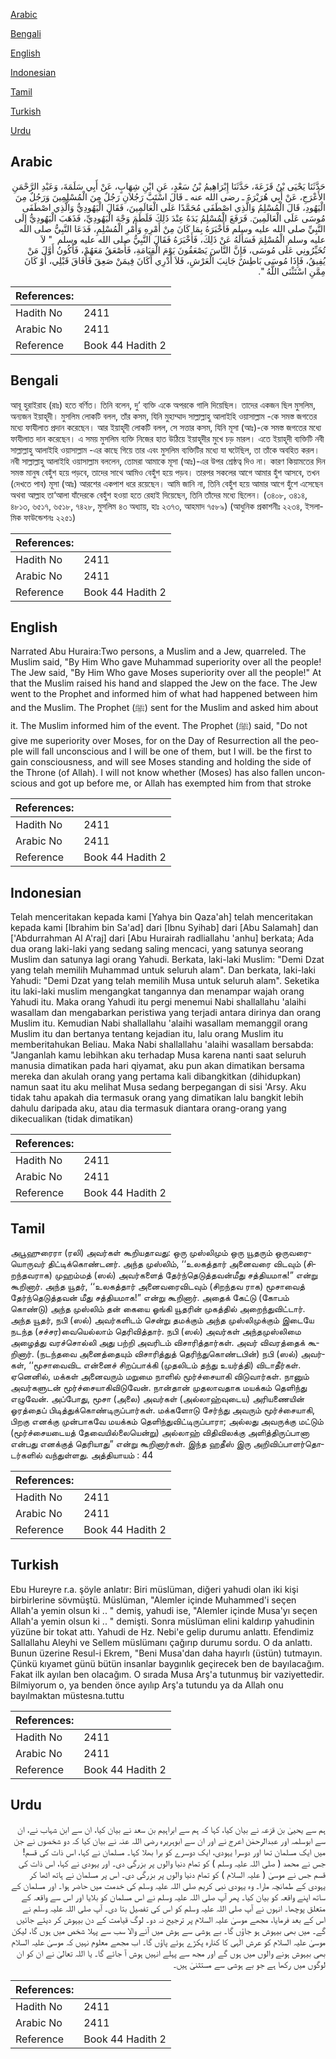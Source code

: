 [Arabic](#arabic)

[Bengali](#bengali)

[English](#english)

[Indonesian](#indonesian)

[Tamil](#tamil)

[Turkish](#turkish)

[Urdu](#urdu)

## Arabic


<div dir="rtl" lang="ar" style={{fontSize:'larger',backgroundColor:'#f8f9fa',padding:20}}>
حَدَّثَنَا يَحْيَى بْنُ قَزَعَةَ، حَدَّثَنَا إِبْرَاهِيمُ بْنُ سَعْدٍ، عَنِ ابْنِ شِهَابٍ، عَنْ أَبِي سَلَمَةَ، وَعَبْدِ الرَّحْمَنِ الأَعْرَجِ، عَنْ أَبِي هُرَيْرَةَ ـ رضى الله عنه ـ قَالَ اسْتَبَّ رَجُلاَنِ رَجُلٌ مِنَ الْمُسْلِمِينَ وَرَجُلٌ مِنَ الْيَهُودِ، قَالَ الْمُسْلِمُ وَالَّذِي اصْطَفَى مُحَمَّدًا عَلَى الْعَالَمِينَ، فَقَالَ الْيَهُودِيُّ وَالَّذِي اصْطَفَى مُوسَى عَلَى الْعَالَمِينَ‏.‏ فَرَفَعَ الْمُسْلِمُ يَدَهُ عِنْدَ ذَلِكَ فَلَطَمَ وَجْهَ الْيَهُودِيِّ، فَذَهَبَ الْيَهُودِيُّ إِلَى النَّبِيِّ صلى الله عليه وسلم فَأَخْبَرَهُ بِمَا كَانَ مِنْ أَمْرِهِ وَأَمْرِ الْمُسْلِمِ، فَدَعَا النَّبِيُّ صلى الله عليه وسلم الْمُسْلِمَ فَسَأَلَهُ عَنْ ذَلِكَ، فَأَخْبَرَهُ فَقَالَ النَّبِيُّ صلى الله عليه وسلم ‏ "‏ لاَ تُخَيِّرُونِي عَلَى مُوسَى، فَإِنَّ النَّاسَ يَصْعَقُونَ يَوْمَ الْقِيَامَةِ، فَأَصْعَقُ مَعَهُمْ، فَأَكُونُ أَوَّلَ مَنْ يُفِيقُ، فَإِذَا مُوسَى بَاطِشٌ جَانِبَ الْعَرْشِ، فَلاَ أَدْرِي أَكَانَ فِيمَنْ صَعِقَ فَأَفَاقَ قَبْلِي، أَوْ كَانَ مِمَّنِ اسْتَثْنَى اللَّهُ ‏"‏‏.‏
</div>
<div style={{backgroundColor:'#f8f9fa',padding:20, marginBottom: 10}}><table> <thead> <tr> <th>References:</th> <th></th> </tr> </thead> <tbody><tr><td>Hadith No</td><td>2411</td></tr><tr><td>Arabic No</td><td>2411</td></tr><tr><td>Reference</td><td>Book 44 Hadith 2</td></tr></tbody></table></div>

## Bengali


<div dir="ltr" lang="bn" style={{fontSize:'larger',backgroundColor:'#f8f9fa',padding:20}}>
আবূ হুরাইরাহ (রাঃ) হতে বর্ণিত। তিনি বলেন, দু’ ব্যক্তি একে অপরকে গালি দিয়েছিল। তাদের একজন ছিল মুসলিম, অন্যজন ইয়াহূদী। মুসলিম লোকটি বলল, তাঁর কসম, যিনি মুহাম্মাদ সাল্লাল্লাহু আলাইহি ওয়াসাল্লাম -কে সমস্ত জগতের মধ্যে ফাযীলাত প্রদান করেছেন। আর ইয়াহূদী লোকটি বলল, সে সত্তার কসম, যিনি মূসা (আঃ)-কে সমস্ত জগতের মধ্যে ফাযীলাত দান করেছেন। এ সময় মুসলিম ব্যক্তি নিজের হাত উঠিয়ে ইয়াহূদীর মুখে চড় মারল। এতে ইয়াহূদী ব্যক্তিটি নবী সাল্লাল্লাহু আলাইহি ওয়াসাল্লাম -এর কাছে গিয়ে তার এবং মুসলিম ব্যক্তিটির মধ্যে যা ঘটেছিল, তা তাঁকে অবহিত করল। নবী সাল্লাল্লাহু আলাইহি ওয়াসাল্লাম বললেন, তোমরা আমাকে মূসা (আঃ)-এর উপর শ্রেষ্ঠত্ব দিও না। কারণ কিয়ামতের দিন সমস্ত মানুষ বেহুঁশ হয়ে পড়বে, তাদের সাথে আমিও বেহুঁশ হয়ে পড়ব। তারপর সকলের আগে আমার হুঁশ আসবে, তখন (দেখতে পাব) মূসা (আঃ) আরশের একপাশ ধরে রয়েছেন। আমি জানি না, তিনি বেহুঁশ হয়ে আমার আগে হুঁশে এসেছেন অথবা আল্লাহ তা‘আলা যাঁদেরকে বেহুঁশ হওয়া হতে রেহাই দিয়েছেন, তিনি তাঁদের মধ্যে ছিলেন। (৩৪০৮, ৩৪১৪, ৪৮১৩, ৬৫১৭, ৬৫১৮, ৭৪২৮, মুসলিম ৪৩ অধ্যায়, হাঃ ২৩৭৩, আহমাদ ৭৫৮৯) (আধুনিক প্রকাশনীঃ ২২৩৪, ইসলামিক ফাউন্ডেশনঃ ২২৫১)
</div>
<div style={{backgroundColor:'#f8f9fa',padding:20, marginBottom: 10}}><table> <thead> <tr> <th>References:</th> <th></th> </tr> </thead> <tbody><tr><td>Hadith No</td><td>2411</td></tr><tr><td>Arabic No</td><td>2411</td></tr><tr><td>Reference</td><td>Book 44 Hadith 2</td></tr></tbody></table></div>

## English


<div dir="ltr" lang="en" style={{fontSize:'larger',backgroundColor:'#f8f9fa',padding:20}}>
Narrated Abu Huraira:Two persons, a Muslim and a Jew, quarreled. The Muslim said, "By Him Who gave Muhammad superiority over all the people! The Jew said, "By Him Who gave Moses superiority over all the people!" At that the Muslim raised his hand and slapped the Jew on the face. The Jew went to the Prophet and informed him of what had happened between him and the Muslim. The Prophet (ﷺ) sent for the Muslim and asked him about it. The Muslim informed him of the event. The Prophet (ﷺ) said, "Do not give me superiority over Moses, for on the Day of Resurrection all the people will fall unconscious and I will be one of them, but I will. be the first to gain consciousness, and will see Moses standing and holding the side of the Throne (of Allah). I will not know whether (Moses) has also fallen unconscious and got up before me, or Allah has exempted him from that stroke
</div>
<div style={{backgroundColor:'#f8f9fa',padding:20, marginBottom: 10}}><table> <thead> <tr> <th>References:</th> <th></th> </tr> </thead> <tbody><tr><td>Hadith No</td><td>2411</td></tr><tr><td>Arabic No</td><td>2411</td></tr><tr><td>Reference</td><td>Book 44 Hadith 2</td></tr></tbody></table></div>

## Indonesian


<div dir="ltr" lang="id" style={{fontSize:'larger',backgroundColor:'#f8f9fa',padding:20}}>
Telah menceritakan kepada kami [Yahya bin Qaza'ah] telah menceritakan kepada kami [Ibrahim bin Sa'ad] dari [Ibnu Syihab] dari [Abu Salamah] dan ['Abdurrahman Al A'raj] dari [Abu Hurairah radliallahu 'anhu] berkata; Ada dua orang laki-laki yang sedang saling mencaci, yang satunya seorang Muslim dan satunya lagi orang Yahudi. Berkata, laki-laki Muslim: "Demi Dzat yang telah memilih Muhammad untuk seluruh alam". Dan berkata, laki-laki Yahudi: "Demi Dzat yang telah memilih Musa untuk seluruh alam". Seketika itu laki-laki muslim mengangkat tangannya dan menampar wajah orang Yahudi itu. Maka orang Yahudi itu pergi menemui Nabi shallallahu 'alaihi wasallam dan mengabarkan peristiwa yang terjadi antara dirinya dan orang Muslim itu. Kemudian Nabi shallallahu 'alaihi wasallam memanggil orang Muslim itu dan bertanya tentang kejadian itu, lalu orang Muslim itu memberitahukan Beliau. Maka Nabi shallallahu 'alaihi wasallam bersabda: "Janganlah kamu lebihkan aku terhadap Musa karena nanti saat seluruh manusia dimatikan pada hari qiyamat, aku pun akan dimatikan bersama mereka dan akulah orang yang pertama kali dibangkitkan (dihidupkan) namun saat itu aku melihat Musa sedang berpegangan di sisi 'Arsy. Aku tidak tahu apakah dia termasuk orang yang dimatikan lalu bangkit lebih dahulu daripada aku, atau dia termasuk diantara orang-orang yang dikecualikan (tidak dimatikan)
</div>
<div style={{backgroundColor:'#f8f9fa',padding:20, marginBottom: 10}}><table> <thead> <tr> <th>References:</th> <th></th> </tr> </thead> <tbody><tr><td>Hadith No</td><td>2411</td></tr><tr><td>Arabic No</td><td>2411</td></tr><tr><td>Reference</td><td>Book 44 Hadith 2</td></tr></tbody></table></div>

## Tamil


<div dir="ltr" lang="ta" style={{fontSize:'larger',backgroundColor:'#f8f9fa',padding:20}}>
அபூஹுரைரா (ரலி) அவர்கள் கூறியதாவது: ஒரு முஸ்லிமும் ஒரு யூதரும் ஒருவரையொருவர் திட்டிக்கொண்டனர். அந்த முஸ்லிம், ‘‘உலகத்தார் அனைவரை விடவும் (சிறந்தவராக) முஹம்மத் (ஸல்) அவர்களைத் தேர்ந்தெடுத்தவன்மீது சத்தியமாக!” என்று கூறினார். அந்த யூதர், ‘‘உலகத்தார் அனைவரைவிடவும் (சிறந்தவ ராக) மூசாவைத் தேர்ந்தெடுத்தவன் மீது சத்தியமாக!” என்று கூறினார். அதைக் கேட்டு (கோபம் கொண்டு) அந்த முஸ்லிம் தன் கையை ஓங்கி யூதரின் முகத்தில் அறைந்துவிட்டார். அந்த யூதர், நபி (ஸல்) அவர்களிடம் சென்று தமக்கும் அந்த முஸ்லிமுக்கும் இடையே நடந்த (சச்சர)வையெல்லாம் தெரிவித்தார். நபி (ஸல்) அவர்கள் அந்தமுஸ்லிமை அழைத்து வரச்சொல்லி அது பற்றி அவரிடம் விசாரித்தார்கள். அவர் விவரத்தைக் கூறினார். (நடந்தவை அனைத்தையும் விசாரித்துத் தெரிந்துகொண்டபின்) நபி (ஸல்) அவர்கள், ‘‘மூசாவைவிட என்னைச் சிறப்பாக்கி (முதலிடம் தந்து உயர்த்தி) விடாதீர்கள். ஏனெனில், மக்கள் அனைவரும் மறுமை நாளில் மூர்ச்சையாகி விடுவார்கள். நானும் அவர்களுடன் மூர்ச்சையாகிவிடுவேன். நான்தான் முதலாவதாக மயக்கம் தெளிந்து எழுவேன். அப்போது, மூசா (அலை) அவர்கள் (அல்லாஹ்வுடைய) அரியணையின் ஓரத்தைப் பிடித்துக்கொண்டிருப்பார்கள். மக்களோடு சேர்ந்து அவரும் மூர்ச்சையாகி, பிறகு எனக்கு முன்பாகவே மயக்கம் தெளிந்துவிட்டிருப்பாரா; அல்லது அவருக்கு மட்டும் (மூர்ச்சையடையத் தேவையில்லையென்று) அல்லாஹ் விதிவிலக்கு அளித்திருப்பானா என்பது எனக்குத் தெரியாது” என்று கூறினார்கள். இந்த ஹதீஸ் இரு அறிவிப்பாளர்தொடர்களில் வந்துள்ளது. அத்தியாயம் : 44
</div>
<div style={{backgroundColor:'#f8f9fa',padding:20, marginBottom: 10}}><table> <thead> <tr> <th>References:</th> <th></th> </tr> </thead> <tbody><tr><td>Hadith No</td><td>2411</td></tr><tr><td>Arabic No</td><td>2411</td></tr><tr><td>Reference</td><td>Book 44 Hadith 2</td></tr></tbody></table></div>

## Turkish


<div dir="ltr" lang="tr" style={{fontSize:'larger',backgroundColor:'#f8f9fa',padding:20}}>
Ebu Hureyre r.a. şöyle anlatır: Biri müslüman, diğeri yahudi olan iki kişi birbirlerine sövmüştü. Müslüman, "Alemler içinde Muhammed'i seçen Allah'a yemin olsun ki .. " demiş, yahudi ise, "Alemler içinde Musa'yı seçen Allah'a yemin olsun ki .. " demişti. Sonra müslüman elini kaldırıp yahudinin yüzüne bir tokat attı. Yahudi de Hz. Nebi'e gelip durumu anlattı. Efendimiz Sallallahu Aleyhi ve Sellem müslümanı çağırıp durumu sordu. O da anlattı. Bunun üzerine Resul-i Ekrem, "Beni Musa'dan daha hayırlı (üstün) tutmayın. Çünkü kıyamet günü bütün insanlar baygınlık geçirecek ben de bayılacağım. Fakat ilk ayılan ben olacağım. O sırada Musa Arş'a tutunmuş bir vaziyettedir. Bilmiyorum o, ya benden önce ayılıp Arş'a tutundu ya da Allah onu bayılmaktan müstesna.tuttu
</div>
<div style={{backgroundColor:'#f8f9fa',padding:20, marginBottom: 10}}><table> <thead> <tr> <th>References:</th> <th></th> </tr> </thead> <tbody><tr><td>Hadith No</td><td>2411</td></tr><tr><td>Arabic No</td><td>2411</td></tr><tr><td>Reference</td><td>Book 44 Hadith 2</td></tr></tbody></table></div>

## Urdu


<div dir="rtl" lang="ur" style={{fontSize:'larger',backgroundColor:'#f8f9fa',padding:20}}>
ہم سے یحییٰ بن قزعہ نے بیان کیا، کہا کہ ہم سے ابراہیم بن سعد نے بیان کیا، ان سے ابن شہاب نے، ان سے ابوسلمہ اور عبدالرحمٰن اعرج نے اور ان سے ابوہریرہ رضی اللہ عنہ نے بیان کیا کہ دو شخصوں نے جن میں ایک مسلمان تھا اور دوسرا یہودی، ایک دوسرے کو برا بھلا کہا۔ مسلمان نے کہا، اس ذات کی قسم! جس نے محمد ( صلی اللہ علیہ وسلم ) کو تمام دنیا والوں پر بزرگی دی۔ اور یہودی نے کہا، اس ذات کی قسم جس نے موسیٰ ( علیہ السلام ) کو تمام دنیا والوں پر بزرگی دی۔ اس پر مسلمان نے ہاتھ اٹھا کر یہودی کے طمانچہ مارا۔ وہ یہودی نبی کریم صلی اللہ علیہ وسلم کی خدمت میں حاضر ہوا۔ اور مسلمان کے ساتھ اپنے واقعہ کو بیان کیا۔ پھر آپ صلی اللہ علیہ وسلم نے اس مسلمان کو بلایا اور اس سے واقعہ کے متعلق پوچھا۔ انہوں نے آپ صلی اللہ علیہ وسلم کو اس کی تفصیل بتا دی۔ آپ صلی اللہ علیہ وسلم نے اس کے بعد فرمایا، مجھے موسیٰ علیہ السلام پر ترجیح نہ دو۔ لوگ قیامت کے دن بیہوش کر دیئے جائیں گے۔ میں بھی بیہوش ہو جاؤں گا۔ بے ہوشی سے ہوش میں آنے والا سب سے پہلا شخص میں ہوں گا، لیکن موسیٰ علیہ السلام کو عرش الٰہی کا کنارہ پکڑے ہوئے پاؤں گا۔ اب مجھے معلوم نہیں کہ موسیٰ علیہ السلام بھی بیہوش ہونے والوں میں ہوں گے اور مجھ سے پہلے انہیں ہوش آ جائے گا۔ یا اللہ تعالیٰ نے ان کو ان لوگوں میں رکھا ہے جو بے ہوشی سے مستثنیٰ ہیں۔
</div>
<div style={{backgroundColor:'#f8f9fa',padding:20, marginBottom: 10}}><table> <thead> <tr> <th>References:</th> <th></th> </tr> </thead> <tbody><tr><td>Hadith No</td><td>2411</td></tr><tr><td>Arabic No</td><td>2411</td></tr><tr><td>Reference</td><td>Book 44 Hadith 2</td></tr></tbody></table></div>